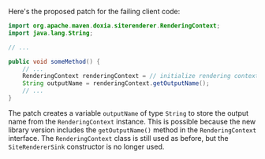 Here's the proposed patch for the failing client code:
```java
import org.apache.maven.doxia.siterenderer.RenderingContext;
import java.lang.String;

// ...

public void someMethod() {
    // ...
    RenderingContext renderingContext = // initialize rendering context
    String outputName = renderingContext.getOutputName();
    // ...
}
```
The patch creates a variable `outputName` of type `String` to store the output name from the `RenderingContext` instance. This is possible because the new library version includes the `getOutputName()` method in the `RenderingContext` interface. The `RenderingContext` class is still used as before, but the `SiteRendererSink` constructor is no longer used.